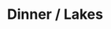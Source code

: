 ---
ee_id: '4275'
site: '1'
type: '2'
long_id: 2014-110 Dinner / Lakes
url: 2014-110-dinner-lakes
title: Dinner / Lakes
year: '2014'
medium: 1920x1080 H.264/MPEG-4 Part 10 looped digital file (from​lossless Quicktime
  Animation master), media player, 70” flatscreen, armature, various cables
commission:
dims: 79 x 36.5 x 11 inches
pitch:
ps:
live_url:
related:
youtube:
imgs: dinner-lakes-2014-110-full-database-lisson-KL.jpg
subheading:
display_year: '2014'
download:
add_credit:
add_credits:
related_code:
layout: things-i-made
---